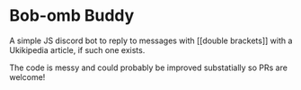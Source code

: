 # Bob-omb Buddy

A simple JS discord bot to reply to messages with [[double brackets]] with a Ukikipedia article, if such one exists. 

The code is messy and could probably be improved substatially so PRs are welcome!
